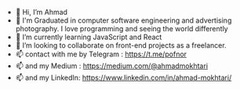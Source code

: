 - 👋 Hi, I’m Ahmad
- 👀 I'm Graduated in computer software engineering and advertising photography. I love programming and seeing the world differently
- 🌱 I’m currently learning JavaScript and React
- 💞️ I’m looking to collaborate on front-end projects as a freelancer.
- 📫 contact with me by Telegram : https://t.me/pofnor
- 📫 and my Medium : https://medium.com/@ahmadmokhtari
- 📫 and my LinkedIn: https://www.linkedin.com/in/ahmad-mokhtari/

